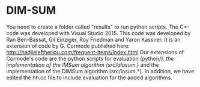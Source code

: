 # DIM-SUM

You need to create a folder called "results" to run python scripts.
The C+- code was developed with Visual Studio 2015.
This code was developed by Ran Ben-Bassat, Gil Einziger, Roy Friedman and Yaron Kassner.
It is an extension of code by G. Cormode published here: http://hadjieleftheriou.com/frequent-items/index.html
Our extensions of Cormode's code are the python scripts for evaluation (python/*),
the implementation of the IMSum algorithm (src/alosum.*) and the implementation of the DIMSum algorithm (src/losum.*).
In addition, we have edited the hh.cc file to include evaluation for the added algorithms.
